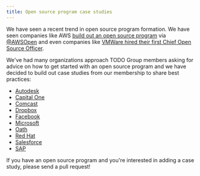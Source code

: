 ```yaml
---
title: Open source program case studies
---
```


We have seen a recent trend in open source program formation. We have seen companies like AWS [build out an open source program](http://fortune.com/2016/12/01/amazon-open-source-guru/) via [@AWSOpen](https://twitter.com/AWSOpen) and even companies like [VMWare hired their first Chief Open Source Officer](https://thenewstack.io/makers-dirk-hohndel-vmware-role-open-source-commercial-software/).

We've had many organizations approach TODO Group members asking for advice on how to get started with an open source program and we have decided to build out case studies from our membership to share best practices:

* [Autodesk](autodesk)
* [Capital One](capitalone)
* [Comcast](comcast)
* [Dropbox](dropbox)
* [Facebook](facebook)
* [Microsoft](microsoft)
* [Oath](oath)
* [Red Hat](redhat)
* [Salesforce](salesforce)
* [SAP](sap)

If you have an open source program and you're interested in adding a case study, please send a pull request!
